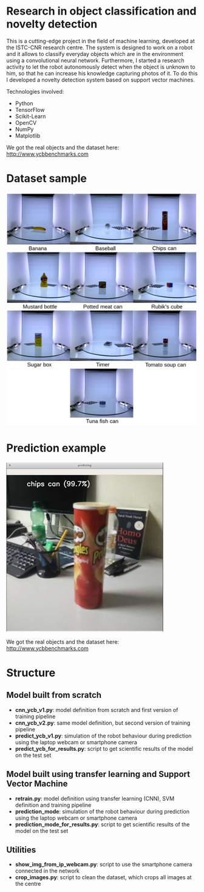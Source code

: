 # Research in object classification and novelty detection
This is a cutting-edge project in the field of machine learning, developed at the ISTC-CNR research centre. The system is designed to work on a robot and it allows to classify everyday objects which are in the environment using a convolutional neural network. Furthermore, I started a research activity to let the robot autonomously detect when the object is unknown to him, so that he can increase his knowledge capturing photos of it. To do this I developed a novelty detection system based on support vector machines.

Technologies involved:
* Python
* TensorFlow
* Scikit-Learn
* OpenCV
* NumPy
* Matplotlib

We got the real objects and the dataset here: http://www.ycbbenchmarks.com

# Dataset sample
![Dataset](https://github.com/Maxinho96/Machine-Learning-Research-Project/blob/master/images/dataset.png)

# Prediction example
![Prediction](https://github.com/Maxinho96/Machine-Learning-Research-Project/blob/master/images/chips_can.png)

We got the real objects and the dataset here: http://www.ycbbenchmarks.com

# Structure

## Model built from scratch
* <strong>cnn_ycb_v1.py</strong>: model definition from scratch and first version of training pipeline
* <strong>cnn_ycb_v2.py</strong>: same model definition, but second version of training pipeline
* <strong>predict_ycb_v1.py</strong>: simulation of the robot behaviour during prediction using the laptop webcam or smartphone camera
* <strong>predict_ycb_for_results.py</strong>: script to get scientific results of the model on the test set
## Model built using transfer learning and Support Vector Machine
* <strong>retrain.py</strong>: model definition using transfer learning (CNN), SVM definition and training pipeline
* <strong>prediction_mode</strong>: simulation of the robot behaviour during prediction using the laptop webcam or smartphone camera
* <strong>prediction_mode_for_results.py</strong>: script to get scientific results of the model on the test set
## Utilities
* <strong>show_img_from_ip_webcam.py</strong>: script to use the smartphone camera connected in the network
* <strong>crop_images.py</strong>: script to clean the dataset, which crops all images at the centre
